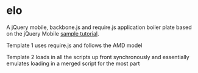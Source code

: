 elo
===

A jQuery mobile, backbone.js and require.js application boiler plate based on the jQuery Mobile [sample tutorial](http://jquerymobile.com/test/docs/pages/backbone-require.html).

Template 1 uses require.js and follows the AMD model

Template 2 loads in all the scripts up front synchronously and essentially emulates loading in a merged script for the most part